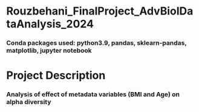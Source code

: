 # Rouzbehani_FinalProject_AdvBiolDataAnalysis_2024
### Conda packages used: python3.9, pandas, sklearn-pandas, matplotlib, jupyter notebook

# Project Description
### Analysis of effect of metadata variables (BMI and Age) on alpha diversity
